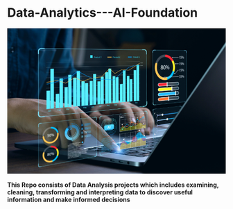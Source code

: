 # Data-Analytics---AI-Foundation

<p align="center">
    <img src="https://github.com/vpnsowmyame/Data-Analytics---AI-Foundation/blob/main/Data Analytics.png" width="900px" alt="Unwind AI">
</p>

**This Repo consists of Data Analysis projects which includes examining, cleaning, transforming and interpreting data to discover useful information and make informed decisions**
